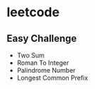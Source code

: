 # leetcode

## Easy Challenge
- Two Sum
- Roman To Integer
- Palindrome Number
- Longest Common Prefix
